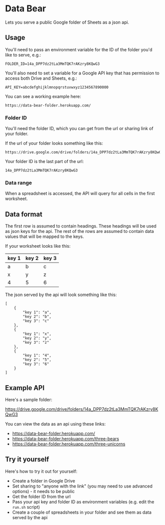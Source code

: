 # Data Bear

Lets you serve a public Google folder of Sheets as a json api.

## Usage

You'll need to pass an environment variable for the ID of the folder you'd like to serve, e.g.:

    FOLDER_ID=14a_DPP7dz2tLa3MmTQK7rAKzry8KQwG3

You'll also need to set a variable for a Google API key that has permission to access both Drive and Sheets, e.g.:

    API_KEY=abcdefghijklmnopqrstuvwxyz1234567890000

You can see a working example here:

    https://data-bear-folder.herokuapp.com/

### Folder ID

You'll need the folder ID, which you can get from the url or sharing link of your folder.

If the url of your folder looks something like this:

    https://drive.google.com/drive/folders/14a_DPP7dz2tLa3MmTQK7rAKzry8KQwG3

Your folder ID is the last part of the url:

    14a_DPP7dz2tLa3MmTQK7rAKzry8KQwG3

### Data range

When a spreadsheet is accessed, the API will query for all cells in the first worksheet.

## Data format

The first row is assumed to contain headings. These headings will be used as json keys for the api. The rest of the rows are assumed to contain data values that will be mapped to the keys.

If your worksheet looks like this:

| key 1 | key 2 | key 3 |
|-------|-------|-------|
| a     | b     | c     |
| x     | y     | z     |
| 4     | 5     | 6     |

The json served by the api will look something like this:

    [
        {
            "key 1": "a",
            "key 2": "b",
            "key 3": "c"
        },
        {
            "key 1": "x",
            "key 2": "y",
            "key 3": "z"
        },
        {
            "key 1": "4",
            "key 2": "5",
            "key 3": "6"
        }
    ]

## Example API

Here's a sample folder:

https://drive.google.com/drive/folders/14a_DPP7dz2tLa3MmTQK7rAKzry8KQwG3

You can view the data as an api using these links:

* https://data-bear-folder.herokuapp.com/
* https://data-bear-folder.herokuapp.com/three-bears
* https://data-bear-folder.herokuapp.com/three-unicorns

## Try it yourself

Here's how to try it out for yourself:

* Create a folder in Google Drive
* Set sharing to "anyone with the link" (you may need to use advanced options) - it needs to be public
* Get the folder ID from the url
* Pass your api key and folder ID as environment variables (e.g. edit the `run.sh` script)
* Create a couple of spreadsheets in your folder and see them as data served by the api
